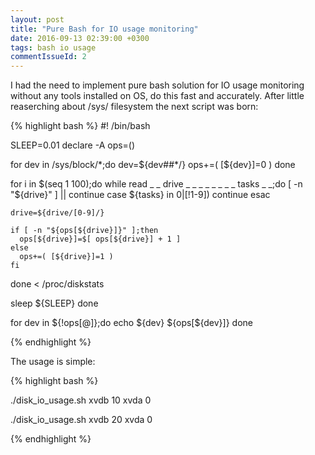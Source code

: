 ```yaml
---
layout: post
title: "Pure Bash for IO usage monitoring"
date: 2016-09-13 02:39:00 +0300
tags: bash io usage
commentIssueId: 2
---
```



I had the need to implement pure bash solution for IO usage monitoring without any tools installed on OS, do this fast and accurately.
After little reaserching about /sys/ filesystem the next script was born:

{% highlight bash %}
#! /bin/bash

SLEEP=0.01
declare -A ops=()

for dev in /sys/block/*;do
  dev=${dev##*/}
  ops+=( [${dev}]=0 )
done

for i in $(seq 1 100);do
  while read _ _ drive _ _ _ _ _ _ _ _ tasks _ _;do
    [ -n "${drive}" ] || continue
    case ${tasks} in
      0|[!1-9]) continue
    esac

    drive=${drive/[0-9]/}

    if [ -n "${ops[${drive}]}" ];then
      ops[${drive}]=$[ ops[${drive}] + 1 ]
    else
      ops+=( [${drive}]=1 )
    fi
  done < /proc/diskstats

  sleep ${SLEEP}
done

for dev in ${!ops[@]};do
  echo ${dev} ${ops[${dev}]}
done

{% endhighlight %}

The usage is simple:

{% highlight bash %}

./disk_io_usage.sh
xvdb 10
xvda 0

./disk_io_usage.sh
xvdb 20
xvda 0

{% endhighlight %}

